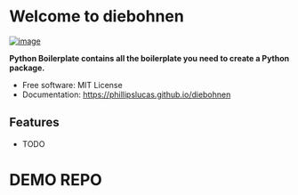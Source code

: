 # Welcome to diebohnen



[![image](https://img.shields.io/pypi/v/diebohnen.svg)](https://pypi.python.org/pypi/diebohnen)


**Python Boilerplate contains all the boilerplate you need to create a Python package.**


-   Free software: MIT License
-   Documentation: <https://phillipslucas.github.io/diebohnen>
    

## Features

-   TODO

# DEMO REPO